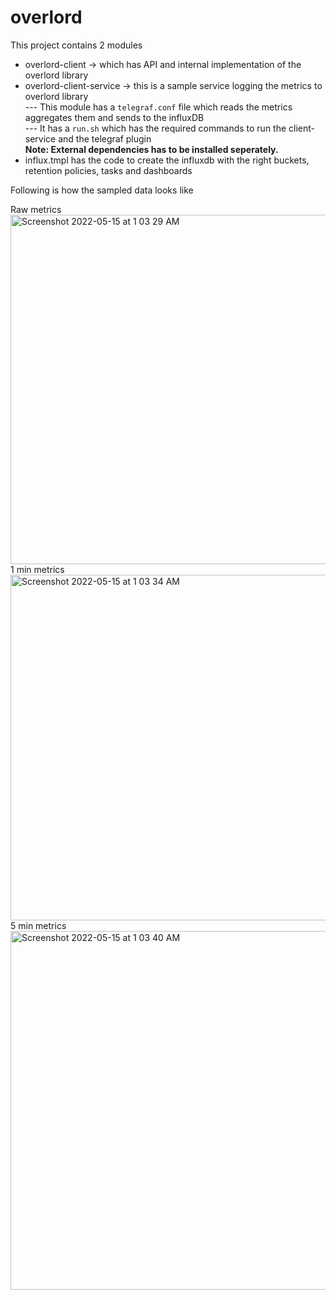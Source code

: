 # overlord

This project contains 2 modules
- overlord-client -> which has API and internal implementation of the overlord library
- overlord-client-service -> this is a sample service logging the metrics to overlord library<br>
--- This module has a `telegraf.conf` file which reads the metrics aggregates them and sends to the influxDB<br>
--- It has a `run.sh` which has the required commands to run the client-service and the telegraf plugin<br>
<b>Note: External dependencies has to be installed seperately.</b><br>
- influx.tmpl has the code to create the influxdb with the right buckets, retention policies, tasks and dashboards

Following is how the sampled data looks like

<tr>
<td>Raw metrics</td>
<td><img width="559" alt="Screenshot 2022-05-15 at 1 03 29 AM" src="https://user-images.githubusercontent.com/887164/168445921-ee4a8cba-811b-4874-9270-b2f68d0c5351.png"></td>
</tr>
<tr>
<td>1 min metrics</td>
<td><img width="553" alt="Screenshot 2022-05-15 at 1 03 34 AM" src="https://user-images.githubusercontent.com/887164/168445924-d189d78a-3567-4d02-9a9d-b524518bd4aa.png"></td>
</tr>
<tr>
<td>5 min metrics</td>
<td><img width="574" alt="Screenshot 2022-05-15 at 1 03 40 AM" src="https://user-images.githubusercontent.com/887164/168445926-b41e2cbf-98ca-45d4-b160-ca47e0dfdcf0.png"></td>
<tr>
